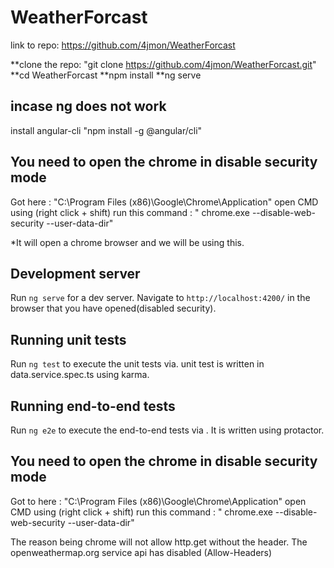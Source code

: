# WeatherForcast
link to repo: https://github.com/4jmon/WeatherForcast


**clone the repo:  "git clone https://github.com/4jmon/WeatherForcast.git"
**cd WeatherForcast
**npm install
**ng serve

## incase ng does not work
install angular-cli 
"npm  install  -g @angular/cli"

## You need to open the chrome in disable security mode
Got  here :  "C:\Program Files (x86)\Google\Chrome\Application" open CMD using (right click + shift)
run this command : 
" chrome.exe  --disable-web-security --user-data-dir"

*It will open a chrome browser and we will be using this.

## Development server

Run `ng serve` for a dev server. Navigate to `http://localhost:4200/` in the browser that you have opened(disabled security). 


## Running unit tests

Run `ng test` to execute the unit tests via. 
unit test is written in data.service.spec.ts using karma.

## Running end-to-end tests

Run `ng e2e` to execute the end-to-end tests via . It is written using protactor.

## You need to open the chrome in disable security mode
Got to here :  "C:\Program Files (x86)\Google\Chrome\Application" open CMD using (right click + shift)
run this command : 
" chrome.exe  --disable-web-security  --user-data-dir"

The reason being chrome will not allow http.get without the header.
The openweathermap.org service api has disabled (Allow-Headers)
